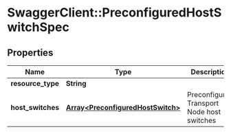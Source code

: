 # SwaggerClient::PreconfiguredHostSwitchSpec

## Properties
Name | Type | Description | Notes
------------ | ------------- | ------------- | -------------
**resource_type** | **String** |  | 
**host_switches** | [**Array&lt;PreconfiguredHostSwitch&gt;**](PreconfiguredHostSwitch.md) | Preconfigured Transport Node host switches | 


